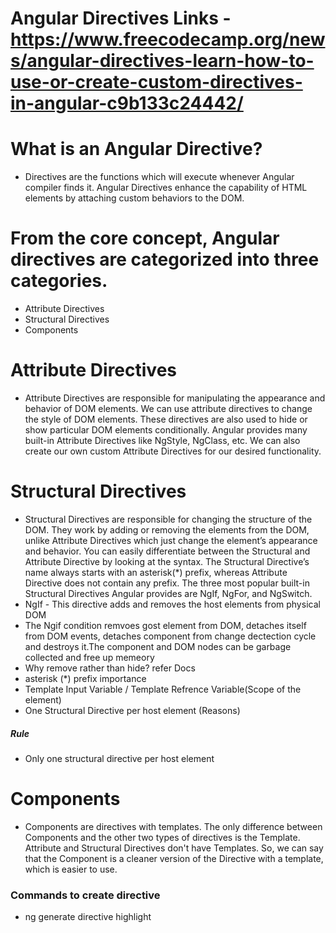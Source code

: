 # Angular Directives Links - https://www.freecodecamp.org/news/angular-directives-learn-how-to-use-or-create-custom-directives-in-angular-c9b133c24442/



# What is an Angular Directive?
  * Directives are the functions which will execute whenever Angular compiler finds it. Angular Directives enhance the capability of HTML elements by attaching custom behaviors to the DOM.



# From the core concept, Angular directives are categorized into three categories.
  * Attribute Directives
  * Structural Directives
  * Components

# Attribute Directives
  * Attribute Directives are responsible for manipulating the appearance and behavior of DOM elements. We can use attribute directives to change the style of DOM elements. These       directives are also used to hide or show particular DOM elements conditionally. Angular provides many built-in Attribute Directives like NgStyle, NgClass, etc. 
    We can also create our own custom Attribute Directives for our desired functionality.

# Structural Directives
  * Structural Directives are responsible for changing the structure of the DOM. They work by adding or removing the elements from the DOM, unlike Attribute Directives which just change the element’s appearance and behavior.
    You can easily differentiate between the Structural and Attribute Directive by looking at the syntax. The Structural Directive’s name always starts with an asterisk(*) prefix, whereas Attribute Directive does not contain any prefix. The three most popular built-in Structural Directives Angular provides are NgIf, NgFor, and NgSwitch.
  * NgIf - This directive adds and removes the host elements from physical DOM
  * The Ngif condition remvoes gost element from DOM, detaches itself from DOM events, detaches component from change dectection cycle and destroys it.The component and DOM nodes can be garbage collected and free up memeory
  * Why remove rather than hide? refer Docs
  * asterisk (*) prefix importance
  * Template Input Variable / Template Refrence Variable(Scope of the element)
  * One Structural Directive per host element (Reasons)
  
    
    
 ##### Rule
 * Only one structural directive per host element
    
# Components  
  * Components are directives with templates. The only difference between Components and the other two types of directives is the Template. Attribute and Structural Directives       don't have Templates. So, we can say that the Component is a cleaner version of the Directive with a template, which is easier to use.
  
  ### Commands to create directive
  * ng generate directive highlight
